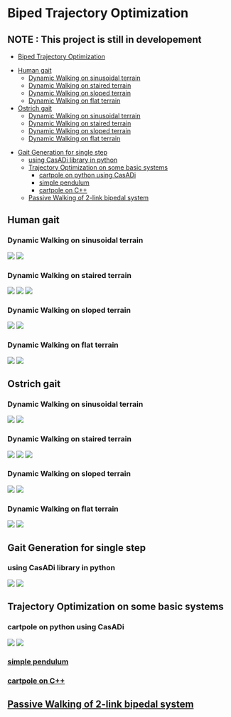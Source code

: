 # Biped Trajectory Optimization
## NOTE : This project is still in developement
- [Biped Trajectory Optimization](#biped-trajectory-optimization)
 + [Human gait](#human-gait)
    * [Dynamic Walking on sinusoidal terrain](#dynamic-walk-on-sinusoidal-terrain)
    * [Dynamic Walking on staired terrain](#dynamic-walk-on-staired-terrain)
    * [Dynamic Walking on sloped terrain](#dynamic-walk-on-sloped-terrain)
    * [Dynamic Walking on flat terrain](#dynamic-walk-on-flat-terrain)
 + [Ostrich gait](#ostrich-gait)
    * [Dynamic Walking on sinusoidal terrain](#dynamic-walk-on-sinusoidal-terrain)
    * [Dynamic Walking on staired terrain](#dynamic-walk-on-staired-terrain)
    * [Dynamic Walking on sloped terrain](#dynamic-walk-on-sloped-terrain)
    * [Dynamic Walking on flat terrain](#dynamic-walk-on-flat-terrain)
- [Gait Generation for single step](#gait-generation-for-single-step)
  + [using CasADi library in python](#using-casadi-library-in-python)
  + [Trajectory Optimization on some basic systems](#trajectory-optimization-on-some-basic-systems)
    * [cartpole on python using CasADi](#cartpole-on-python-using-casadi)
    * [simple pendulum](#simple-pendulum)
    * [cartpole on C++](#cartpole-on-c)
  + [Passive Walking of 2-link bipedal system](#passive-walking-of-2-link-bipedal-system)

## Human gait
### Dynamic Walking on sinusoidal terrain

![](five-link-path-generation/uneven-terrain/results/sin_walk_10.gif)
![](five-link-path-generation/uneven-terrain/results/sin_walk_10.png) 

### Dynamic Walking on staired terrain

![](five-link-path-generation/uneven-terrain/results/stairs_walk_10.gif)
![](five-link-path-generation/uneven-terrain/results/stairs_walk_10.png) 
![](five-link-path-generation/uneven-terrain/results/stairs_down_walk_10.gif)

### Dynamic Walking on sloped terrain

![](five-link-path-generation/uneven-terrain/results/slope_walk_10.gif)
![](five-link-path-generation/uneven-terrain/results/slope_walk_10.png) 

### Dynamic Walking on flat terrain
![](five-link-path-generation/uneven-terrain/results/flat_walk_10.gif)
![](five-link-path-generation/uneven-terrain/results/flat_walk_10.png) 


## Ostrich gait

### Dynamic Walking on sinusoidal terrain

![](five-link-path-generation/uneven-terrain/results/osin_walk_10.gif)
![](five-link-path-generation/uneven-terrain/results/osin_walk_10.png) 

### Dynamic Walking on staired terrain

![](five-link-path-generation/uneven-terrain/results/ostairs_walk_10.gif)
![](five-link-path-generation/uneven-terrain/results/ostairs_walk_10.png) 
![](five-link-path-generation/uneven-terrain/results/ostairs_down_walk_10.gif)

### Dynamic Walking on sloped terrain

![](five-link-path-generation/uneven-terrain/results/oslope_walk_10.gif)
![](five-link-path-generation/uneven-terrain/results/oslope_walk_10.png) 

### Dynamic Walking on flat terrain

![](five-link-path-generation/uneven-terrain/results/oflat_walk_10.gif)
![](five-link-path-generation/uneven-terrain/results/oflat_walk_10.png) 


## Gait Generation for single step
### using CasADi library in python

![](five-link-gait-generation/animation2.gif) ![](five-link-gait-generation/graph.png)

## Trajectory Optimization on some basic systems
### cartpole on python using CasADi

![](basic-tasks/catpole-python/cartpole.gif) ![](basic-tasks/catpole-python/Graph.png)

### [simple pendulum](basic-tasks/simple_pendulum.m)

### [cartpole on C++](basic-tasks/cartpole-cpp)

## [Passive Walking of 2-link bipedal system](passive-walker)


